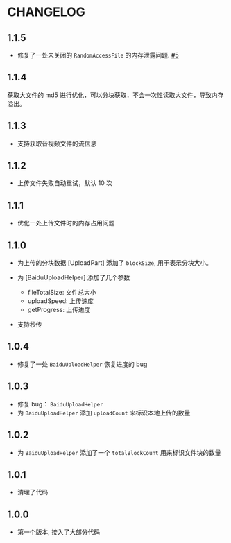 # CHANGELOG

## 1.1.5

- 修复了一处未关闭的 `RandomAccessFile` 的内存泄露问题. [#5](https://github.com/fluttercandies/baidupan/pull/5)

## 1.1.4

获取大文件的 md5 进行优化，可以分块获取，不会一次性读取大文件，导致内存溢出。

## 1.1.3

- 支持获取音视频文件的流信息

## 1.1.2

- 上传文件失败自动重试，默认 10 次

## 1.1.1

- 优化一处上传文件时的内存占用问题

## 1.1.0

- 为上传的分块数据 [UploadPart] 添加了 `blockSize`, 用于表示分块大小。

- 为 [BaiduUploadHelper] 添加了几个参数

  - fileTotalSize: 文件总大小
  - uploadSpeed: 上传速度
  - getProgress: 上传进度

- 支持秒传

## 1.0.4

- 修复了一处 `BaiduUploadHelper` 恢复进度的 bug

## 1.0.3

- 修复 bug： `BaiduUploadHelper`
- 为 `BaiduUploadHelper` 添加 `uploadCount` 来标识本地上传的数量

## 1.0.2

- 为 `BaiduUploadHelper` 添加了一个 `totalBlockCount` 用来标识文件块的数量

## 1.0.1

- 清理了代码

## 1.0.0

- 第一个版本, 接入了大部分代码

